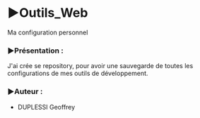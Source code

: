 # ▶️Outils_Web

Ma configuration personnel



### ▶️Présentation :

J'ai crée se repository, pour avoir une sauvegarde de toutes les configurations de mes outils de développement.



### ▶️Auteur :

- DUPLESSI Geoffrey
